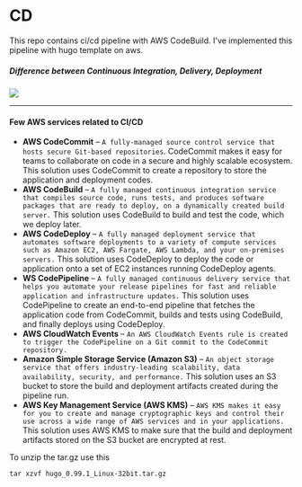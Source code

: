 # CD
This repo contains ci/cd pipeline with AWS CodeBuild. I've implemented this pipeline with hugo template on aws.

##### Difference between Continuous Integration, Delivery, Deployment
<img src = "https://www.saviantconsulting.com/images/blog/continuous-integration-continuous-delivery-and-continuous-deployment.gif">

---

#### Few AWS services related to CI/CD
- **AWS CodeCommit** – ```A fully-managed source control service that hosts secure Git-based repositories```. CodeCommit makes it easy for teams to collaborate on code in a secure and highly scalable ecosystem. This solution uses CodeCommit to create a repository to store the application and deployment codes.
- **AWS CodeBuild** – ```A fully managed continuous integration service that compiles source code, runs tests, and produces software packages that are ready to deploy, on a dynamically created build server.``` This solution uses CodeBuild to build and test the code, which we deploy later.
- **AWS CodeDeploy** – ```A fully managed deployment service that automates software deployments to a variety of compute services such as Amazon EC2, AWS Fargate, AWS Lambda, and your on-premises servers.``` This solution uses CodeDeploy to deploy the code or application onto a set of EC2 instances running CodeDeploy agents.
- **WS CodePipeline** – ```A fully managed continuous delivery service that helps you automate your release pipelines for fast and reliable application and infrastructure updates.``` This solution uses CodePipeline to create an end-to-end pipeline that fetches the application code from CodeCommit, builds and tests using CodeBuild, and finally deploys using CodeDeploy.
- **AWS CloudWatch Events** – ```An AWS CloudWatch Events rule is created to trigger the CodePipeline on a Git commit to the CodeCommit repository.```
- **Amazon Simple Storage Service (Amazon S3)** – ```An object storage service that offers industry-leading scalability, data availability, security, and performance.``` This solution uses an S3 bucket to store the build and deployment artifacts created during the pipeline run.
- **AWS Key Management Service (AWS KMS)** – ```AWS KMS makes it easy for you to create and manage cryptographic keys and control their use across a wide range of AWS services and in your applications.``` This solution uses AWS KMS to make sure that the build and deployment artifacts stored on the S3 bucket are encrypted at rest.

To unzip the tar.gz use this 
```
tar xzvf hugo_0.99.1_Linux-32bit.tar.gz
````

